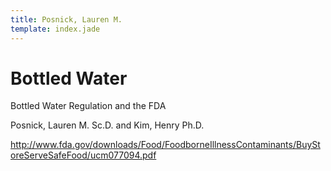 ```yaml
---
title: Posnick, Lauren M.
template: index.jade
---
```



Bottled Water
=============

Bottled Water Regulation and the FDA

Posnick, Lauren M. Sc.D. and Kim, Henry Ph.D.

<http://www.fda.gov/downloads/Food/FoodborneIllnessContaminants/BuyStoreServeSafeFood/ucm077094.pdf>
